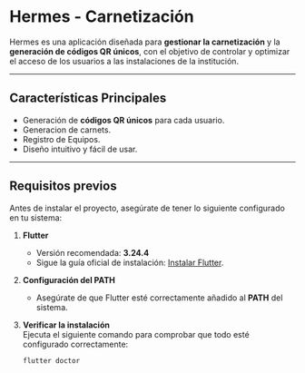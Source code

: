 # **Hermes - Carnetización**

Hermes es una aplicación diseñada para **gestionar la carnetización** y la **generación de códigos QR únicos**, con el objetivo de controlar y optimizar el acceso de los usuarios 
a las instalaciones de la institución.

---

## **Características Principales**
- Generación de **códigos QR únicos** para cada usuario.
- Generacion de carnets.
- Registro de Equipos.
- Diseño intuitivo y fácil de usar.

---

## **Requisitos previos**
Antes de instalar el proyecto, asegúrate de tener lo siguiente configurado en tu sistema:

1. **Flutter**  
   - Versión recomendada: **3.24.4**  
   - Sigue la guía oficial de instalación: [Instalar Flutter](https://docs.flutter.dev/).

2. **Configuración del PATH**  
   - Asegúrate de que Flutter esté correctamente añadido al **PATH** del sistema.

3. **Verificar la instalación**  
   Ejecuta el siguiente comando para comprobar que todo esté configurado correctamente:
   ```bash
   flutter doctor

   
